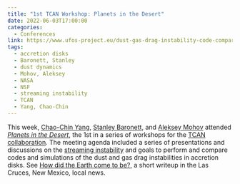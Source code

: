 ```yaml
---
title: "1st TCAN Workshop: Planets in the Desert"
date: 2022-06-03T17:00:00
categories:
  - Conferences
link: https://www.ufos-project.eu/dust-gas-drag-instability-code-comparison
tags:
  - accretion disks
  - Baronett, Stanley
  - dust dynamics
  - Mohov, Aleksey
  - NASA
  - NSF
  - streaming instability
  - TCAN
  - Yang, Chao-Chin
---
```


This week, [Chao-Chin Yang](/team/yang-chao-chin/), [Stanley Baronett](/team/baronett-stanley/), and [Aleksey Mohov](/team/mohov-aleksey/) attended [_Planets in the Desert_](https://www.ufos-project.eu/dust-gas-drag-instability-code-comparison), the 1st in a series of workshops for the [TCAN collaboration](/awards/fund-award-tcan/).
The meeting agenda included a series of presentations and discussions on the [streaming instability](/research/planet-formation/#dust-gas-dynamics-and-planetesimal-formation) and goals to perform and compare codes and simulations of the dust and gas drag instabilities in accretion disks.
See [How did the Earth come to be?](https://www.lcsun-news.com/story/life/2022/06/10/how-did-earth-come-be/7570067001/), a short writeup in the Las Cruces, New Mexico, local news.
